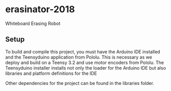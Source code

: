 # erasinator-2018
Whiteboard Erasing Robot

## Setup
To build and compile this project, you must have the Arduino IDE installed and 
the Teensyduino application from Pololu. This is necessary as we deploy and 
build on a Teensy 3.2 and use motor encoders from Pololu. The Teensyduino 
installer installs not only the loader for the Arduino IDE but also libraries
and platform definitions for the IDE

Other dependencies for the project can be found in the libraries folder. 